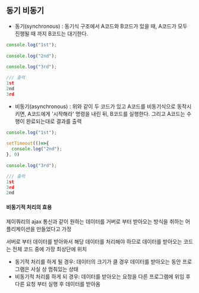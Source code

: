 ## 동기 비동기

- 동기(synchronous) : 동기식 구조에서 A코드와 B코드가 있을 때, A코드가 모두 진행될 때 까지 B코드는 대기한다.

``` javascript
console.log("1st");
 
console.log("2nd");
 
console.log("3rd");

/// 출력 
1st
2nd
3rd
```

- 비동기(asynchronous) : 위와 같이 두 코드가 있고 A코드를 비동기식으로 동작시키면, A코드에게 '시작해라' 명령을 내린 뒤, B코드를 실행한다. 그리고 A코드는 수행이 완료되는대로 결과를 출력

```javascript
console.log("1st");
 
setTimeout(()=>{
  console.log("2nd");
}, 0)
 
console.log("3rd");

/// 출력
1st
3rd
2nd
```



#### 비동기적 처리의 효용

제이쿼리의 ajax 통신과 같이 원하는 데이터를 거버로 부터 받아오는 방식을 취하는 어플리케이션을 만들었다고 가정

서버로 부터 데이터를 받아와서 해당 데이터를 처리해야 하므로 데이터를 받아오는 코드는 전체 코드 중에 가장 최상단에 위치

- 동기적 처리를 하게 될 경우: 데이터의 크기가 클 경우 데이터를 받아오는 동안 프로그램은 사실 상 멈춰있는 상태
- 비동기적 처리를 하게 되 경우: 데이터를 받아오는 요청을 다른 프로그램에 위임 후 다른 요청 부터 실행 후 데이터를 받아옴

